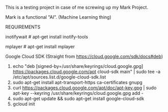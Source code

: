 This is a testing project in case of me screwing up my Mark Project.

Mark is a functional "AI". (Machine Learning thing)


REQUIREMENTS

inotifywait # apt-get install inotify-tools

mplayer # apt-get install mplayer

Google Cloud SDK (Straight from https://cloud.google.com/sdk/docs#deb) 

1. echo "deb [signed-by=/usr/share/keyrings/cloud.google.gpg] https://packages.cloud.google.com/apt cloud-sdk main" | sudo tee -a /etc/apt/sources.list.d/google-cloud-sdk.list
2. sudo apt-get install apt-transport-https ca-certificates gnupg
3. curl https://packages.cloud.google.com/apt/doc/apt-key.gpg | sudo apt-key --keyring /usr/share/keyrings/cloud.google.gpg add -
4. sudo apt-get update && sudo apt-get install google-cloud-sdk
5. gcloud init
